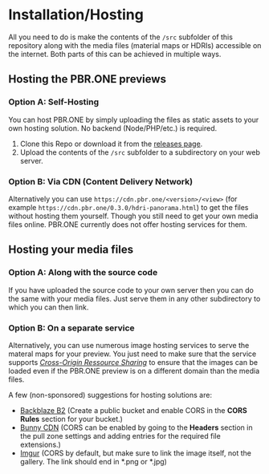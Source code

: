 # Installation/Hosting
All you need to do is make the contents of the `/src` subfolder of this repository along with the media files (material maps or HDRIs) accessible on the internet. Both parts of this can be achieved in multiple ways.

## Hosting the PBR.ONE previews
### Option A: Self-Hosting
You can host PBR.ONE by simply uploading the files as static assets to your own hosting solution. No backend (Node/PHP/etc.) is required.

1. Clone this Repo or download it from the [releases page](https://github.com/struffel/PBR.ONE/releases).
2. Upload the contents of the `/src` subfolder to a subdirectory on your web server.

### Option B: Via CDN (Content Delivery Network)
Alternatively you can use `https://cdn.pbr.one/<version>/<view>` (for example `https://cdn.pbr.one/0.3.0/hdri-panorama.html`) to get the files without hosting them yourself. Though you still need to get your own media files online. PBR.ONE currently does not offer hosting services for them.

## Hosting your media files
### Option A: Along with the source code
If you have uploaded the source code to your own server then you can do the same with your media files. Just serve them in any other subdirectory to which you can then link.

### Option B: On a separate service
Alternatively, you can use numerous image hosting services to serve the materal maps for your preview.
You just need to make sure that the service supports *[Cross-Origin Ressource Sharing](https://en.wikipedia.org/wiki/Cross-origin_resource_sharing)* to ensure that the images can be loaded even if the PBR.ONE preview is on a different domain than the media files.

A few (non-sponsored) suggestions for hosting solutions are:
- [Backblaze B2](https://www.backblaze.com/b2/cloud-storage.html) (Create a public bucket and enable CORS in the **CORS Rules** section for your bucket.)
- [Bunny CDN](https://bunny.net/) (CORS can be enabled by going to the **Headers** section in the pull zone settings and adding entries for the required file extensions.)
- [Imgur](https://imgur.com/) (CORS by default, but make sure to link the image itself, not the gallery. The link should end in *.png or *.jpg)
